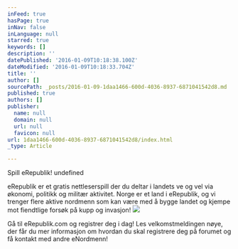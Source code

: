 ```yaml
---
inFeed: true
hasPage: true
inNav: false
inLanguage: null
starred: true
keywords: []
description: ''
datePublished: '2016-01-09T10:18:38.100Z'
dateModified: '2016-01-09T10:18:33.704Z'
title: ''
author: []
sourcePath: _posts/2016-01-09-1daa1466-600d-4036-8937-6871041542d8.md
published: true
authors: []
publisher:
  name: null
  domain: null
  url: null
  favicon: null
url: 1daa1466-600d-4036-8937-6871041542d8/index.html
_type: Article

---
```

Spill eRepublik!
undefined

eRepublik er et gratis nettleserspill der du deltar i landets ve og vel via økonomi, politikk og militær aktivitet. Norge er et land i eRepublik, og vi trenger flere aktive nordmenn som kan være med å bygge landet og kjempe mot fiendtlige forsøk på kupp og invasjon!
![](https://the-grid-user-content.s3-us-west-2.amazonaws.com/ed042815-1bf2-414a-907e-a4216c616bc7.png)

Gå til eRepublik.com og registrer deg i dag! Les velkomstmeldingen nøye,
der får du mer informasjon om hvordan du skal registrere deg på forumet
og få kontakt med andre eNordmenn!